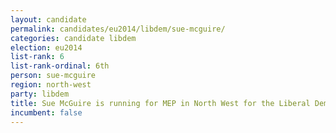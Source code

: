 ```yaml
---
layout: candidate
permalink: candidates/eu2014/libdem/sue-mcguire/
categories: candidate libdem
election: eu2014
list-rank: 6
list-rank-ordinal: 6th
person: sue-mcguire
region: north-west
party: libdem
title: Sue McGuire is running for MEP in North West for the Liberal Democrats
incumbent: false
---
```

